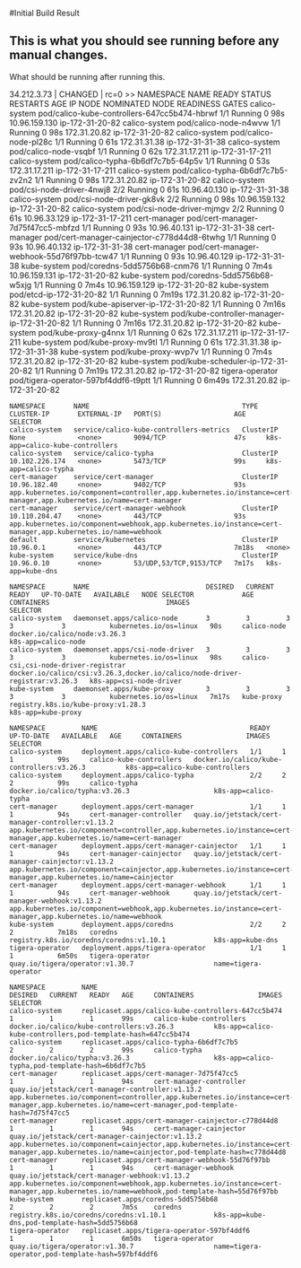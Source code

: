 #Initial Build Result


This is what you should see running before any manual changes.
---


What should be running after running this.

34.212.3.73 | CHANGED | rc=0 >>
    NAMESPACE         NAME                                           READY   STATUS    RESTARTS   AGE     IP              NODE               NOMINATED NODE   READINESS GATES
    calico-system     pod/calico-kube-controllers-647cc5b474-hbrwf   1/1     Running   0          98s     10.96.159.130   ip-172-31-20-82    <none>           <none>
    calico-system     pod/calico-node-n4wvw                          1/1     Running   0          98s     172.31.20.82    ip-172-31-20-82    <none>           <none>
    calico-system     pod/calico-node-pl28c                          1/1     Running   0          61s     172.31.31.38    ip-172-31-31-38    <none>           <none>
    calico-system     pod/calico-node-vsqbf                          1/1     Running   0          62s     172.31.17.211   ip-172-31-17-211   <none>           <none>
    calico-system     pod/calico-typha-6b6df7c7b5-64p5v              1/1     Running   0          53s     172.31.17.211   ip-172-31-17-211   <none>           <none>
    calico-system     pod/calico-typha-6b6df7c7b5-zv2n2              1/1     Running   0          98s     172.31.20.82    ip-172-31-20-82    <none>           <none>
    calico-system     pod/csi-node-driver-4nwj8                      2/2     Running   0          61s     10.96.40.130    ip-172-31-31-38    <none>           <none>
    calico-system     pod/csi-node-driver-gk8vk                      2/2     Running   0          98s     10.96.159.132   ip-172-31-20-82    <none>           <none>
    calico-system     pod/csi-node-driver-mjmgv                      2/2     Running   0          61s     10.96.33.129    ip-172-31-17-211   <none>           <none>
    cert-manager      pod/cert-manager-7d75f47cc5-mbfzd              1/1     Running   0          93s     10.96.40.131    ip-172-31-31-38    <none>           <none>
    cert-manager      pod/cert-manager-cainjector-c778d44d8-6twhg    1/1     Running   0          93s     10.96.40.132    ip-172-31-31-38    <none>           <none>
    cert-manager      pod/cert-manager-webhook-55d76f97bb-tcw47      1/1     Running   0          93s     10.96.40.129    ip-172-31-31-38    <none>           <none>
    kube-system       pod/coredns-5dd5756b68-cnm76                   1/1     Running   0          7m4s    10.96.159.131   ip-172-31-20-82    <none>           <none>
    kube-system       pod/coredns-5dd5756b68-w5xjg                   1/1     Running   0          7m4s    10.96.159.129   ip-172-31-20-82    <none>           <none>
    kube-system       pod/etcd-ip-172-31-20-82                       1/1     Running   0          7m19s   172.31.20.82    ip-172-31-20-82    <none>           <none>
    kube-system       pod/kube-apiserver-ip-172-31-20-82             1/1     Running   0          7m16s   172.31.20.82    ip-172-31-20-82    <none>           <none>
    kube-system       pod/kube-controller-manager-ip-172-31-20-82    1/1     Running   0          7m16s   172.31.20.82    ip-172-31-20-82    <none>           <none>
    kube-system       pod/kube-proxy-g4nnx                           1/1     Running   0          62s     172.31.17.211   ip-172-31-17-211   <none>           <none>
    kube-system       pod/kube-proxy-mv9tl                           1/1     Running   0          61s     172.31.31.38    ip-172-31-31-38    <none>           <none>
    kube-system       pod/kube-proxy-wvp7v                           1/1     Running   0          7m4s    172.31.20.82    ip-172-31-20-82    <none>           <none>
    kube-system       pod/kube-scheduler-ip-172-31-20-82             1/1     Running   0          7m19s   172.31.20.82    ip-172-31-20-82    <none>           <none>
    tigera-operator   pod/tigera-operator-597bf4ddf6-t9ptt           1/1     Running   0          6m49s   172.31.20.82    ip-172-31-20-82    <none>           <none>
    
    NAMESPACE       NAME                                      TYPE        CLUSTER-IP       EXTERNAL-IP   PORT(S)                  AGE     SELECTOR
    calico-system   service/calico-kube-controllers-metrics   ClusterIP   None             <none>        9094/TCP                 47s     k8s-app=calico-kube-controllers
    calico-system   service/calico-typha                      ClusterIP   10.102.226.174   <none>        5473/TCP                 99s     k8s-app=calico-typha
    cert-manager    service/cert-manager                      ClusterIP   10.96.182.40     <none>        9402/TCP                 93s     app.kubernetes.io/component=controller,app.kubernetes.io/instance=cert-manager,app.kubernetes.io/name=cert-manager
    cert-manager    service/cert-manager-webhook              ClusterIP   10.110.204.47    <none>        443/TCP                  93s     app.kubernetes.io/component=webhook,app.kubernetes.io/instance=cert-manager,app.kubernetes.io/name=webhook
    default         service/kubernetes                        ClusterIP   10.96.0.1        <none>        443/TCP                  7m18s   <none>
    kube-system     service/kube-dns                          ClusterIP   10.96.0.10       <none>        53/UDP,53/TCP,9153/TCP   7m17s   k8s-app=kube-dns
    
    NAMESPACE       NAME                             DESIRED   CURRENT   READY   UP-TO-DATE   AVAILABLE   NODE SELECTOR            AGE     CONTAINERS                             IMAGES                                                                        SELECTOR
    calico-system   daemonset.apps/calico-node       3         3         3       3            3           kubernetes.io/os=linux   98s     calico-node                            docker.io/calico/node:v3.26.3                                                 k8s-app=calico-node
    calico-system   daemonset.apps/csi-node-driver   3         3         3       3            3           kubernetes.io/os=linux   98s     calico-csi,csi-node-driver-registrar   docker.io/calico/csi:v3.26.3,docker.io/calico/node-driver-registrar:v3.26.3   k8s-app=csi-node-driver
    kube-system     daemonset.apps/kube-proxy        3         3         3       3            3           kubernetes.io/os=linux   7m17s   kube-proxy                             registry.k8s.io/kube-proxy:v1.28.3                                            k8s-app=kube-proxy
    
    NAMESPACE         NAME                                      READY   UP-TO-DATE   AVAILABLE   AGE     CONTAINERS                IMAGES                                             SELECTOR
    calico-system     deployment.apps/calico-kube-controllers   1/1     1            1           99s     calico-kube-controllers   docker.io/calico/kube-controllers:v3.26.3          k8s-app=calico-kube-controllers
    calico-system     deployment.apps/calico-typha              2/2     2            2           99s     calico-typha              docker.io/calico/typha:v3.26.3                     k8s-app=calico-typha
    cert-manager      deployment.apps/cert-manager              1/1     1            1           94s     cert-manager-controller   quay.io/jetstack/cert-manager-controller:v1.13.2   app.kubernetes.io/component=controller,app.kubernetes.io/instance=cert-manager,app.kubernetes.io/name=cert-manager
    cert-manager      deployment.apps/cert-manager-cainjector   1/1     1            1           94s     cert-manager-cainjector   quay.io/jetstack/cert-manager-cainjector:v1.13.2   app.kubernetes.io/component=cainjector,app.kubernetes.io/instance=cert-manager,app.kubernetes.io/name=cainjector
    cert-manager      deployment.apps/cert-manager-webhook      1/1     1            1           94s     cert-manager-webhook      quay.io/jetstack/cert-manager-webhook:v1.13.2      app.kubernetes.io/component=webhook,app.kubernetes.io/instance=cert-manager,app.kubernetes.io/name=webhook
    kube-system       deployment.apps/coredns                   2/2     2            2           7m18s   coredns                   registry.k8s.io/coredns/coredns:v1.10.1            k8s-app=kube-dns
    tigera-operator   deployment.apps/tigera-operator           1/1     1            1           6m50s   tigera-operator           quay.io/tigera/operator:v1.30.7                    name=tigera-operator
    
    NAMESPACE         NAME                                                 DESIRED   CURRENT   READY   AGE     CONTAINERS                IMAGES                                             SELECTOR
    calico-system     replicaset.apps/calico-kube-controllers-647cc5b474   1         1         1       99s     calico-kube-controllers   docker.io/calico/kube-controllers:v3.26.3          k8s-app=calico-kube-controllers,pod-template-hash=647cc5b474
    calico-system     replicaset.apps/calico-typha-6b6df7c7b5              2         2         2       99s     calico-typha              docker.io/calico/typha:v3.26.3                     k8s-app=calico-typha,pod-template-hash=6b6df7c7b5
    cert-manager      replicaset.apps/cert-manager-7d75f47cc5              1         1         1       94s     cert-manager-controller   quay.io/jetstack/cert-manager-controller:v1.13.2   app.kubernetes.io/component=controller,app.kubernetes.io/instance=cert-manager,app.kubernetes.io/name=cert-manager,pod-template-hash=7d75f47cc5
    cert-manager      replicaset.apps/cert-manager-cainjector-c778d44d8    1         1         1       94s     cert-manager-cainjector   quay.io/jetstack/cert-manager-cainjector:v1.13.2   app.kubernetes.io/component=cainjector,app.kubernetes.io/instance=cert-manager,app.kubernetes.io/name=cainjector,pod-template-hash=c778d44d8
    cert-manager      replicaset.apps/cert-manager-webhook-55d76f97bb      1         1         1       94s     cert-manager-webhook      quay.io/jetstack/cert-manager-webhook:v1.13.2      app.kubernetes.io/component=webhook,app.kubernetes.io/instance=cert-manager,app.kubernetes.io/name=webhook,pod-template-hash=55d76f97bb
    kube-system       replicaset.apps/coredns-5dd5756b68                   2         2         2       7m5s    coredns                   registry.k8s.io/coredns/coredns:v1.10.1            k8s-app=kube-dns,pod-template-hash=5dd5756b68
    tigera-operator   replicaset.apps/tigera-operator-597bf4ddf6           1         1         1       6m50s   tigera-operator           quay.io/tigera/operator:v1.30.7                    name=tigera-operator,pod-template-hash=597bf4ddf6
    
